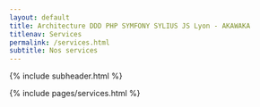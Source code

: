 ```yaml
---
layout: default
title: Architecture DDD PHP SYMFONY SYLIUS JS Lyon - AKAWAKA
titlenav: Services
permalink: /services.html
subtitle: Nos services
---
```


{% include subheader.html %}

{% include pages/services.html %}


